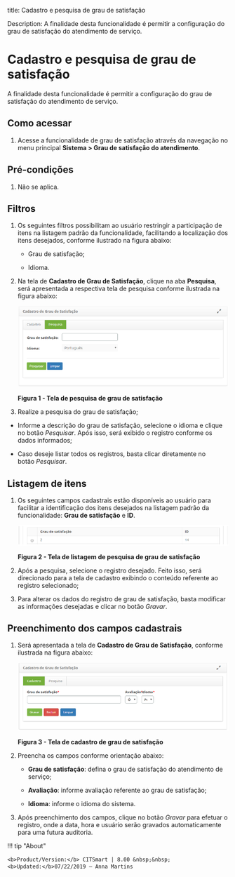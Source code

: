 title: Cadastro e pesquisa de grau de satisfação

Description: A finalidade desta funcionalidade é permitir a configuração do grau
de satisfação do atendimento de serviço.

# Cadastro e pesquisa de grau de satisfação

A finalidade desta funcionalidade é permitir a configuração do grau de
satisfação do atendimento de serviço.

Como acessar
-----------

1.  Acesse a funcionalidade de grau de satisfação através da navegação no
    menu principal **Sistema > Grau de satisfação do atendimento**.

Pré-condições
------------

1.  Não se aplica.

Filtros
------

1.  Os seguintes filtros possibilitam ao usuário restringir a participação de
    itens na listagem padrão da funcionalidade, facilitando a localização dos
    itens desejados, conforme ilustrado na figura abaixo:

    -   Grau de satisfação;

    -   Idioma.

1.  Na tela de **Cadastro de Grau de Satisfação**, clique na aba **Pesquisa**,
    será apresentada a respectiva tela de pesquisa conforme ilustrada na figura
    abaixo:

    ![Criar](images/satisfaction-1.png)
    
    **Figura 1 - Tela de pesquisa de grau de satisfação**

1.  Realize a pesquisa do grau de satisfação;

-   Informe a descrição do grau de satisfação, selecione o idioma e clique no
    botão *Pesquisar*. Após isso, será exibido o registro conforme os dados
    informados;

-   Caso deseje listar todos os registros, basta clicar diretamente no
    botão *Pesquisar*.

Listagem de itens
----------------

1.  Os seguintes campos cadastrais estão disponíveis ao usuário para facilitar a
    identificação dos itens desejados na listagem padrão da
    funcionalidade: **Grau de satisfação** e **ID**.

    ![Criar](images/satisfaction-2.png)
    
    **Figura 2 - Tela de listagem de pesquisa de grau de satisfação**

1.  Após a pesquisa, selecione o registro desejado. Feito isso, será direcionado
    para a tela de cadastro exibindo o conteúdo referente ao registro
    selecionado;

2.  Para alterar os dados do registro de grau de satisfação, basta modificar as
    informações desejadas e clicar no botão *Gravar*.

Preenchimento dos campos cadastrais
---------------------------------

1.  Será apresentada a tela de **Cadastro de Grau de Satisfação**, conforme
    ilustrada na figura abaixo:

    ![Criar](images/satisfaction-3.png)
    
    **Figura 3 - Tela de cadastro de grau de satisfação**

1.  Preencha os campos conforme orientação abaixo:

    -   **Grau de satisfação**: defina o grau de satisfação do atendimento de
    serviço;

    -   **Avaliação**: informe avaliação referente ao grau de satisfação;

    -   **Idioma**: informe o idioma do sistema.

1.  Após preenchimento dos campos, clique no botão *Gravar* para efetuar o
    registro, onde a data, hora e usuário serão gravados automaticamente para
    uma futura auditoria.


!!! tip "About"

    <b>Product/Version:</b> CITSmart | 8.00 &nbsp;&nbsp;
    <b>Updated:</b>07/22/2019 – Anna Martins
